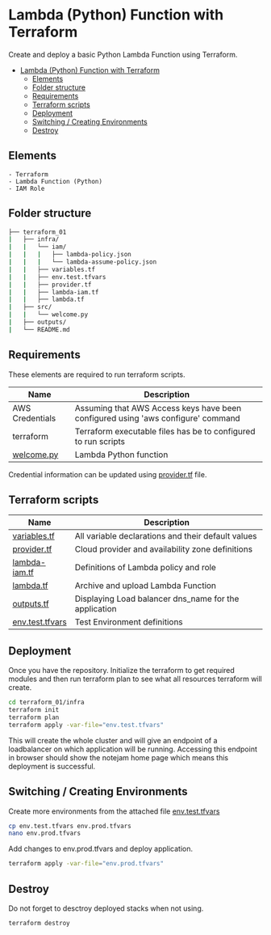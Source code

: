 # Lambda (Python) Function with Terraform
Create and deploy a basic Python Lambda Function using Terraform. 

- [Lambda (Python) Function with Terraform](#lambda-python-function-with-terraform)
  - [Elements](#elements)
  - [Folder structure](#folder-structure)
  - [Requirements](#requirements)
  - [Terraform scripts](#terraform-scripts)
  - [Deployment](#deployment)
  - [Switching / Creating Environments](#switching--creating-environments)
  - [Destroy](#destroy)
  
## Elements 
    - Terraform 
    - Lambda Function (Python)
    - IAM Role

##  Folder structure
```bash
├── terraform_01
|   ├── infra/
|   |   └── iam/
|   |   |   ├── lambda-policy.json
|   |   |   └── lambda-assume-policy.json
|   |   ├── variables.tf
|   |   ├── env.test.tfvars
|   |   ├── provider.tf
|   |   ├── lambda-iam.tf
|   |   ├── lambda.tf
|   ├── src/
|   |   └── welcome.py
|   ├── outputs/
|   └── README.md
```

## Requirements
These elements are required to run terraform scripts.

| Name | Description |
|------|-------------|
| AWS Credentials | Assuming that AWS Access keys have been configured using 'aws configure' command |
| terraform | Terraform executable files has be to configured to run scripts |
| [welcome.py][welcome] | Lambda Python function |

Credential information can be updated using [provider.tf][provider] file.

## Terraform scripts

| Name | Description | 
|------|-------------|
| [variables.tf][variables] | All variable declarations and their default values |
| [provider.tf][provider] | Cloud provider and availability zone definitions |
| [lambda-iam.tf][lambda-iam] |  Definitions of Lambda policy and role |
| [lambda.tf][lambda] | Archive and upload Lambda Function  |
| [outputs.tf][outputs] | Displaying Load balancer dns_name for the application  |
| [env.test.tfvars][testing] | Test Environment definitions |

## Deployment
Once you have the repository. Initialize the terraform to get required modules and then run terraform plan to see what all resources terraform will create.

```sh
cd terraform_01/infra
terraform init
terraform plan      
terraform apply -var-file="env.test.tfvars"
```

This will create the whole cluster and will give an endpoint of a loadbalancer on which application will be running.
Accessing this endpoint in browser should show the notejam home page which means this deployment is successful.


## Switching / Creating Environments

Create more environments from the attached file [env.test.tfvars][testing]
```sh
cp env.test.tfvars env.prod.tfvars
nano env.prod.tfvars
```

Add changes to env.prod.tfvars and deploy application.
```sh
terraform apply -var-file="env.prod.tfvars"
```

## Destroy 
Do not forget to desctroy deployed stacks when not using.
```sh
terraform destroy
```

[variables]: ./infra/variables.tf
[provider]: ./infra/provider.tf
[lambda-iam]: ./infra/lambda-iam.tf
[lambda]: ./infra/lambda.tf
[outputs]: ./infra/outputs.tf
[testing]: ./infra/env.test.tfvars
[welcome]: ./src/welcome.py
